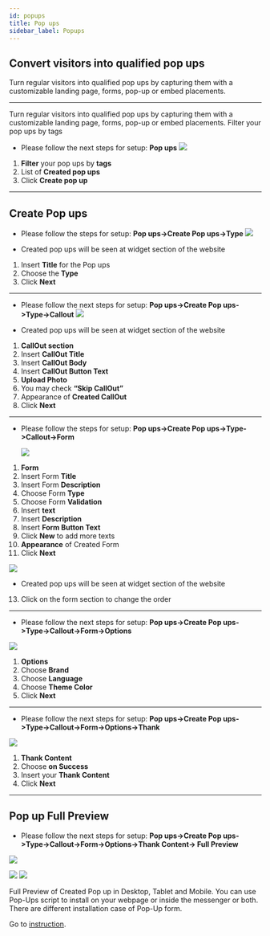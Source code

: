 ```yaml
---
id: popups
title: Pop ups
sidebar_label: Popups
---
```


## Convert visitors into qualified pop ups

Turn regular visitors into qualified pop ups by capturing them with a customizable landing page, forms, pop-up or embed placements.

---

Turn regular visitors into qualified pop ups by capturing them with a customizable landing page, forms, pop-up or embed placements. Filter your pop ups by tags

- Please follow the next steps for setup: **Pop ups**
  ![](https://s3-us-west-2.amazonaws.com/erxes-docs/leads/leads-1.png)

1. **Filter** your pop ups by **tags**
2. List of **Created pop ups**
3. Click **Create pop up**

---

## Create Pop ups

- Please follow the steps for setup: **Pop ups->Create Pop ups->Type**
  ![](https://s3-us-west-2.amazonaws.com/erxes-docs/leads/leads-3.png)

* Created pop ups will be seen at widget section of the website

1. Insert **Title** for the Pop ups
2. Choose the **Type**
3. Click **Next**

---

- Please follow the next steps for setup: **Pop ups->Create Pop ups->Type->Callout**
  ![](https://s3-us-west-2.amazonaws.com/erxes-docs/leads/leads-4.png)

* Created pop ups will be seen at widget section of the website

1. **CallOut section**
2. Insert **CallOut Title**
3. Insert **CallOut Body**
4. Insert **CallOut Button Text**
5. **Upload Photo**
6. You may check **“Skip CallOut”**
7. Appearance of **Created CallOut**
8. Click **Next**

---

- Please follow the steps for setup: **Pop ups->Create Pop ups->Type->Callout->Form**

  ![](https://s3-us-west-2.amazonaws.com/erxes-docs/leads/leads-5.png)

1. **Form**
2. Insert Form **Title**
3. Insert Form **Description**
4. Choose Form **Type**
5. Choose Form **Validation**
6. Insert **text**
7. Insert **Description**
8. Insert **Form Button Text**
9. Click **New** to add more texts
10. **Appearance** of Created Form
11. Click **Next**

![](https://s3-us-west-2.amazonaws.com/erxes-docs/leads/leads-6.png)

- Created pop ups will be seen at widget section of the website

13. Click on the form section to change the order

---

- Please follow the next steps for setup: **Pop ups->Create Pop ups->Type->Callout->Form->Options**

![](https://s3-us-west-2.amazonaws.com/erxes-docs/leads/leads-7.png)

1. **Options**
2. Choose **Brand**
3. Choose **Language**
4. Choose **Theme Color**
5. Click **Next**

---

- Please follow the next steps for setup: **Pop ups->Create Pop ups->Type->Callout->Form->Options->Thank**

![](https://s3-us-west-2.amazonaws.com/erxes-docs/leads/leads-8.png)

1. **Thank Content**
2. Choose **on Success**
3. Insert your **Thank Content**
4. Click **Next**

---

## Pop up Full Preview

- Please follow the next steps for setup: **Pop ups->Create Pop ups->Type->Callout->Form->Options->Thank Content-> Full Preview**

![](https://s3-us-west-2.amazonaws.com/erxes-docs/leads/leads-9.png)

![](https://s3-us-west-2.amazonaws.com/erxes-docs/leads/leads-10.png)
![](https://s3-us-west-2.amazonaws.com/erxes-docs/leads/leads-11.png)

Full Preview of Created Pop up in Desktop, Tablet and Mobile.
You can use Pop-Ups script to install on your webpage or inside the messenger or both. There are different installation case of Pop-Up form.

Go to [instruction](https://www.erxes.org/user/script-install/).
